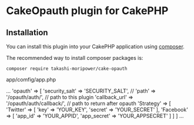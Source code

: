 # CakeOpauth plugin for CakePHP

## Installation

You can install this plugin into your CakePHP application using [composer](http://getcomposer.org).

The recommended way to install composer packages is:

```
composer require takashi-moripower/cake-opauth
```
app/comfig/app.php

...
'opauth' => [
	'security_salt' => 'SECURITY_SALT', //
	'path' => '/opauth/auth/', // path to this plugin
	'callback_url' => '/opauth/auth/callback/', // path to return after opauth
	'Strategy' => [
		'Twitter' => [
			'key' => 'YOUR_KEY',
			'secret' => 'YOUR_SECRET'
		],
		'Facebook' => [
			'app_id' => 'YOUR_APPID',
			'app_secret' => 'YOUR_APPSECRET'
		]
	]
]
...
